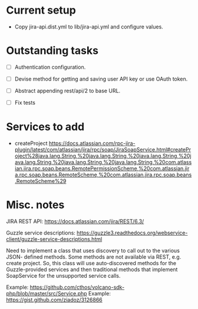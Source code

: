# Current setup

* Copy jira-api.dist.yml to lib/jira-api.yml and configure values.


# Outstanding tasks

* [ ] Authentication configuration.
* [ ] Devise method for getting and saving user API key or use OAuth token.
* [ ] Abstract appending rest/api/2 to base URL.
* [ ] Fix tests


# Services to add

* createProject
  https://docs.atlassian.com/rpc-jira-plugin/latest/com/atlassian/jira/rpc/soap/JiraSoapService.html#createProject%28java.lang.String,%20java.lang.String,%20java.lang.String,%20java.lang.String,%20java.lang.String,%20java.lang.String,%20com.atlassian.jira.rpc.soap.beans.RemotePermissionScheme,%20com.atlassian.jira.rpc.soap.beans.RemoteScheme,%20com.atlassian.jira.rpc.soap.beans.RemoteScheme%29


# Misc. notes

JIRA REST API: https://docs.atlassian.com/jira/REST/6.3/

Guzzle service descriptions: https://guzzle3.readthedocs.org/webservice-client/guzzle-service-descriptions.html

Need to implement a class that uses discovery to call out to the various JSON-
defined methods. Some methods are not available via REST, e.g. create project.
So, this class will use auto-discovered methods for the Guzzle-provided services
and then traditional methods that implement SoapService for the unsupported
service calls.

Example: https://github.com/cthos/volcano-sdk-php/blob/master/src/Service.php
Example: https://gist.github.com/ziadoz/3126866
